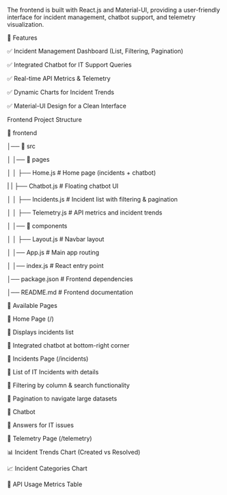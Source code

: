 The frontend is built with React.js and Material-UI, providing a user-friendly interface for incident management, chatbot support, and telemetry visualization.

📌 Features

✅ Incident Management Dashboard (List, Filtering, Pagination)

✅ Integrated Chatbot for IT Support Queries

✅ Real-time API Metrics & Telemetry

✅ Dynamic Charts for Incident Trends

✅ Material-UI Design for a Clean Interface

Frontend Project Structure

📁 frontend

│── 📂 src

│   │── 📂 pages

│   │   ├── Home.js        # Home page (incidents + chatbot)

|   |   ├── Chatbot.js     # Floating chatbot UI

│   │   ├── Incidents.js   # Incident list with filtering & pagination

│   │   ├── Telemetry.js   # API metrics and incident trends

│   │── 📂 components

│   │   ├── Layout.js      # Navbar layout

│   │── App.js             # Main app routing

│   │── index.js           # React entry point

│── package.json           # Frontend dependencies

│── README.md              # Frontend documentation

📌 Available Pages

🔹 Home Page (/)

📌 Displays incidents list

📌 Integrated chatbot at bottom-right corner

🔹 Incidents Page (/incidents)

📌 List of IT Incidents with details

📌 Filtering by column & search functionality

📌 Pagination to navigate large datasets

🔹 Chatbot 

📌  Answers for IT issues

🔹 Telemetry Page (/telemetry)

📊 Incident Trends Chart (Created vs Resolved)

📈 Incident Categories Chart

🔢 API Usage Metrics Table
